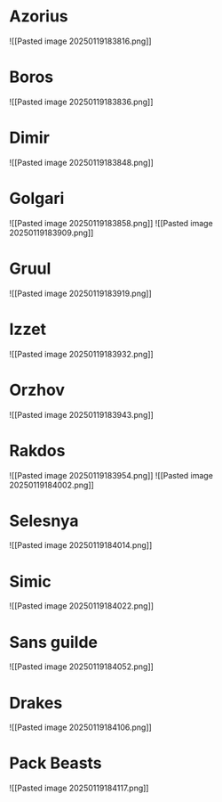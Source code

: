 # Azorius
![[Pasted image 20250119183816.png]]
# Boros
![[Pasted image 20250119183836.png]]
# Dimir
![[Pasted image 20250119183848.png]]
# Golgari
![[Pasted image 20250119183858.png]]
![[Pasted image 20250119183909.png]]
# Gruul
![[Pasted image 20250119183919.png]]
# Izzet
![[Pasted image 20250119183932.png]]
# Orzhov
![[Pasted image 20250119183943.png]]
# Rakdos
![[Pasted image 20250119183954.png]]
![[Pasted image 20250119184002.png]]
# Selesnya
![[Pasted image 20250119184014.png]]
# Simic
![[Pasted image 20250119184022.png]]
# Sans guilde
![[Pasted image 20250119184052.png]]
# Drakes
![[Pasted image 20250119184106.png]]
# Pack Beasts
![[Pasted image 20250119184117.png]]